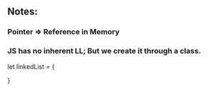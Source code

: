## Notes:

### Pointer => Reference in Memory

### JS has no inherent LL; But we create it through a class.

let linkedList = {
  
}
